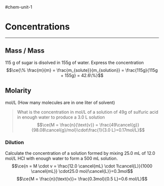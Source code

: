 #chem-unit-1 
# Concentrations
---
## Mass / Mass
115 g of sugar is disolved in 155g of water. Express the concentration
$$\ce{\% \frac{m}{m} = \frac{m_{solute}}{m_{solution}} = \frac{115g}{115g + 155g} = 42.6\%}$$
## Molarity
mol/L (How many molecules are in one liter of solvent)
> What is the concentration in mol/L of a solution of 49g of sulfuric acid in enough water to produce a 3.0 L solution
$$\ce{M = \frac{n}{\text{v}} = \frac{49\cancel{g}}{98.08\cancel{g}/mol}\cdot\frac{1}{3.0 L}=0.17mol/L}$$
### Dilution
Calculate the concentration of a solution formed by mixing 25.0 mL of 12.0 mol/L HCl with enough water to form a 500 mL solution.
$$\ce{n = M \cdot v = \frac{12.0 \cancel{mL} \cdot 1\cancel{L}}{1000 \cancel{mL}} \cdot25.0 mol/\cancel{L}}=0.3mol$$
$$\ce{M = \frac{n}{\text{v}}= \frac{0.3mol}{0.5 L}=0.6 mol/L}$$